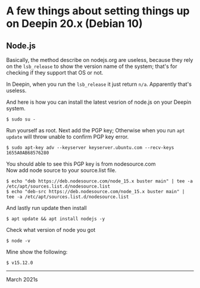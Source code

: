# A few things about setting things up on Deepin 20.x (Debian 10)

## Node.js 

Basically, the method describe on nodejs.org are useless, because they rely on the `lsb_release` 
to show the version name of the system; that's for checking if they support that OS or not.

In Deepin, when you run the `lsb_release` it just return `n/a`. Apparently that's useless.

And here is how you can install the latest vesrion of node.js on your Deepin system.

```
$ sudo su - 
```

Run yourself as root. Next add the PGP key;
Otherwise when you run `apt update` will throw unable to confirm PGP key error.

```
$ sudo apt-key adv --keyserver keyserver.ubuntu.com --recv-keys 1655A0AB68576280
```

You should able to see this PGP key is from nodesource.com  
Now add node source to your source.list file.

```
$ echo "deb https://deb.nodesource.com/node_15.x buster main" | tee -a /etc/apt/sources.list.d/nodesource.list
$ echo "deb-src https://deb.nodesource.com/node_15.x buster main" | tee -a /etc/apt/sources.list.d/nodesource.list
```

And lastly run update then install 

```
$ apt update && apt install nodejs -y 
```

Check what version of node you got 

```
$ node -v 
```

Mine show the following:

```
$ v15.12.0
```

---

March 2021s

